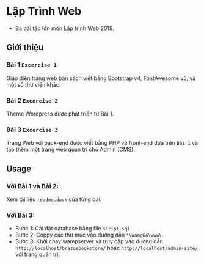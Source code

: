 # Lập Trình Web
  - Ba bài tập lớn môn Lập trình Web 2019.
## Giới thiệu
### Bài 1 `Excercise 1`
Giao diện trang web bán sách viết bằng Bootstrap v4, FontAwesome v5, và một số thư viện khác.
### Bài 2 `Excercise 2`
Theme Wordpress được phát triển từ Bài 1.
### Bài 3 `Excercise 3`
Trang Web với back-end được viết bằng PHP và front-end dựa trên `Bài 1` và tạo thêm một trang web quản trị cho Admin (CMS).
## Usage
### Với Bài 1 và Bài 2:
Xem tài liệu `readme.docx` của từng bài.
### Với Bài 3:
- Bước 1: 
Cài đặt database bằng file `script.sql`.
- Bước 2: 
Coppy các thư mục vào đường dẫn `*\wamp64\www\`.
- Bước 3:
Khởi chạy wampserver và truy cập vào đường dẫn `http://localhost/brazosbookstore/` hoặc `http://localhost/admin-site/` với trang quản trị.
